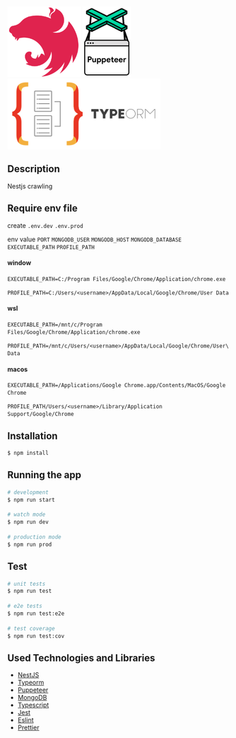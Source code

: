 <a href="http://nestjs.com/" target="_blank"><img src="https://raw.githubusercontent.com/ukyiJS/pokemon-crawling/master/src/assets/img/nest.svg" height="160"/></a>
<a href="https://pptr.dev/" target="_blank"><img src="https://raw.githubusercontent.com/ukyiJS/pokemon-crawling/master/src/assets/img/puppeteer.png" height="160"></a>
<a href="https://typeorm.io/" target="_blank"><img src="https://raw.githubusercontent.com/ukyiJS/pokemon-crawling/master/src/assets/img/typeorm.png" height="160"></a>

## Description

Nestjs crawling

## Require env file

create `.env.dev` `.env.prod`

env value `PORT` `MONGODB_USER` `MONGODB_HOST` `MONGODB_DATABASE` `EXECUTABLE_PATH` `PROFILE_PATH`

#### window

`EXECUTABLE_PATH=C:/Program Files/Google/Chrome/Application/chrome.exe`

`PROFILE_PATH=C:/Users/<username>/AppData/Local/Google/Chrome/User Data`

#### wsl

`EXECUTABLE_PATH=/mnt/c/Program Files/Google/Chrome/Application/chrome.exe`

`PROFILE_PATH=/mnt/c/Users/<username>/AppData/Local/Google/Chrome/User\ Data`

#### macos

`EXECUTABLE_PATH=/Applications/Google Chrome.app/Contents/MacOS/Google Chrome`

`PROFILE_PATH/Users/<username>/Library/Application Support/Google/Chrome`

## Installation

```bash
$ npm install
```

## Running the app

```bash
# development
$ npm run start

# watch mode
$ npm run dev

# production mode
$ npm run prod
```

## Test

```bash
# unit tests
$ npm run test

# e2e tests
$ npm run test:e2e

# test coverage
$ npm run test:cov
```

## Used Technologies and Libraries

- [NestJS](https://nestjs.com/)
- [Typeorm](https://typeorm.io/)
- [Puppeteer](https://pptr.dev/)
- [MongoDB](https://www.mongodb.com/)
- [Typescript](https://www.typescriptlang.org/)
- [Jest](https://jestjs.io/)
- [Eslint](https://eslint.org/)
- [Prettier](https://prettier.io/)
